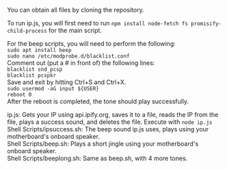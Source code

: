 You can obtain all files by cloning the repository.  

To run ip.js, you will first need to run ``npm install node-fetch fs promisify-child-process`` for the main script.  
  
For the beep scripts, you will need to perform the following:  
``sudo apt install beep``  
``sudo nano /etc/modprobe.d/blacklist.conf``  
Comment out (put a # in front of) the following lines:  
  ``blacklist snd_pcsp``  
  ``blacklist pcspkr``  
Save and exit by hitting Ctrl+S and Ctrl+X.    
``sudo usermod -aG input ${USER}``  
``reboot 0``  
After the reboot is completed, the tone should play successfully.  
  
ip.js: Gets your IP using api.ipify.org, saves it to a file, reads the IP from the file, plays a success sound, and deletes the file. Execute with ``node ip.js``  
Shell Scripts/ipsuccess.sh: The beep sound ip.js uses, plays using your motherboard's onboard speaker.  
Shell Scripts/beep.sh: Plays a short jingle using your motherboard's onboard speaker.  
Shell Scripts/beeplong.sh: Same as beep.sh, with 4 more tones.
